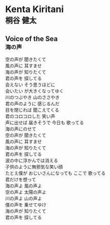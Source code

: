 # Kenta Kiritani <br><small>桐谷 健太</small>

## Voice of the Sea <br><small>海の声</small>

空の声が 聞きたくて  
風の声に 耳すませ  
海の声が 知りたくて  
君の声を 探してる  
会えない そう思うほどに  
会いたい が大きくなってゆく  
川のつぶやき 山のささやき  
君の声のように 感じるんだ  
目を閉じれば 聞こえてくる  
君のコロコロした 笑い声  
声に出せば 届きそうで 今日も 歌ってる  
海の声にのせて  
空の声が 聞きたくて  
風の声に 耳すませ  
海の声が 知りたくて  
君の声を 探してる  
波の中に浮かんでは消える  
子供のように無邪気な笑い顔  
たとえ僕が おじいさんになっても ここで 歌ってる  
君だけを想って  
海の声よ 風の声よ  
空の声よ 太陽の声よ  
川の声よ 山の声よ  
僕の声を 乗せてゆけ  
海の声が 知りたくて  
君の声を 探してる  